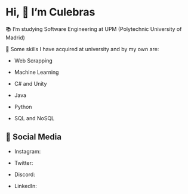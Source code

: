 # Hi, 👋 I’m Culebras

📚 I’m studying Software Engineering at UPM (Polytechnic University of Madrid)

🔧 Some skills I have acquired at university and by my own are:

- Web Scrapping

- Machine Learning

- C# and Unity

- Java

- Python

- SQL and NoSQL


## 📱 Social Media
 
- Instagram: 

- Twitter: 

- Discord: 

- LinkedIn: 

<!---
jgculebras/jgculebras is a ✨ special ✨ repository because its `README.md` (this file) appears on your GitHub profile.
You can click the Preview link to take a look at your changes.
--->
